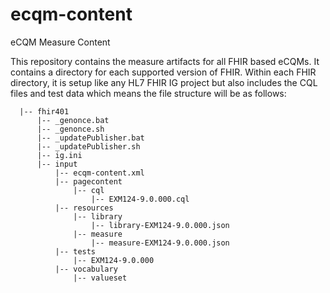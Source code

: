 # ecqm-content
eCQM Measure Content

This repository contains the measure artifacts for all FHIR based eCQMs. It contains a directory for each supported version of FHIR.
Within each FHIR directory, it is setup like any HL7 FHIR IG project but also includes the CQL files and test data which means the file
structure will be as follows:

```
  |-- fhir401
      |-- _genonce.bat
      |-- _genonce.sh
      |-- _updatePublisher.bat
      |-- _updatePublisher.sh
      |-- ig.ini
      |-- input
          |-- ecqm-content.xml
          |-- pagecontent
              |-- cql
                  |-- EXM124-9.0.000.cql
          |-- resources
              |-- library
                  |-- library-EXM124-9.0.000.json
              |-- measure
                  |-- measure-EXM124-9.0.000.json
          |-- tests
              |-- EXM124-9.0.000
          |-- vocabulary
              |-- valueset
```

